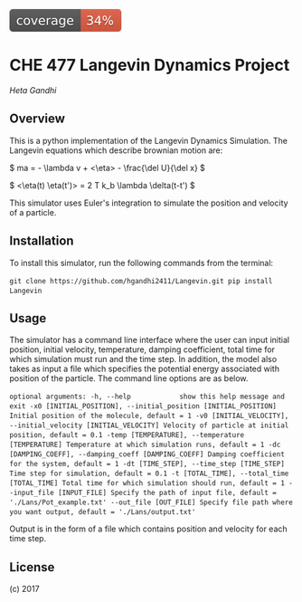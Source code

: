 ![code coverage](img/coverage.svg)

CHE 477 Langevin Dynamics Project
======

*Heta Gandhi*

Overview
-------

This is a python implementation of the Langevin Dynamics Simulation. The Langevin equations which describe brownian motion are:

$ ma = - \lambda v + <\eta> - \frac{\del U}{\del x} $

$ <\eta(t) \eta(t')> = 2 T k_b \lambda \delta(t-t') $

This simulator uses Euler's integration to simulate the position and velocity of a particle. 

Installation
---------
To install this simulator, run the following commands from the terminal:

`git clone https://github.com/hgandhi2411/Langevin.git
pip install Langevin`

Usage
-----
The simulator has a command line interface where the user can input initial position, initial velocity, temperature, damping coefficient, total time for which simulation must run and the time step. In addition, the model also takes as input a file which specifies the potential energy associated with position of the particle. The command line options are as below.

`optional arguments:
  -h, --help            show this help message and exit
  -x0 [INITIAL_POSITION], --initial_position [INITIAL_POSITION]
                        Initial position of the molecule, default = 1
  -v0 [INITIAL_VELOCITY], --initial_velocity [INITIAL_VELOCITY]
                        Velocity of particle at initial position, default = 0.1
  -temp [TEMPERATURE], --temperature [TEMPERATURE]
                        Temperature at which simulation runs, default = 1
  -dc [DAMPING_COEFF], --damping_coeff [DAMPING_COEFF]
                        Damping coefficient for the system, default = 1
  -dt [TIME_STEP], --time_step [TIME_STEP]
                        Time step for simulation, default = 0.1
  -t [TOTAL_TIME], --total_time [TOTAL_TIME]
                        Total time for which simulation should run, default = 1
  --input_file [INPUT_FILE]
                        Specify the path of input file, default = './Lans/Pot_example.txt'
  --out_file [OUT_FILE]
                        Specify file path where you want output, default = './Lans/output.txt' `

Output is in the form of a file which contains position and velocity for each time step.

License
-----
(c) 2017